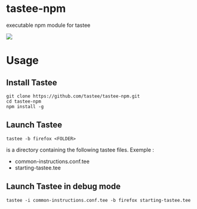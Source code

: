 
# tastee-npm
executable npm module for tastee 

<img src="https://tastee.github.io/img/home.png"/>

# Usage

## Install Tastee
```
git clone https://github.com/tastee/tastee-npm.git 
cd tastee-npm 
npm install -g 
```

## Launch Tastee
```
tastee -b firefox <FOLDER>
```

<FOLDER>  is a directory containing the following tastee files. Exemple : 
- common-instructions.conf.tee
- starting-tastee.tee

## Launch Tastee in debug mode
```
tastee -i common-instructions.conf.tee -b firefox starting-tastee.tee 
```
